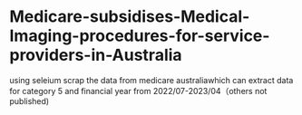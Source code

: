 # Medicare-subsidises-Medical-Imaging-procedures-for-service-providers-in-Australia
using seleium scrap the data from medicare australiawhich can extract data for category 5 and financial year from 2022/07-2023/04（others not published)
